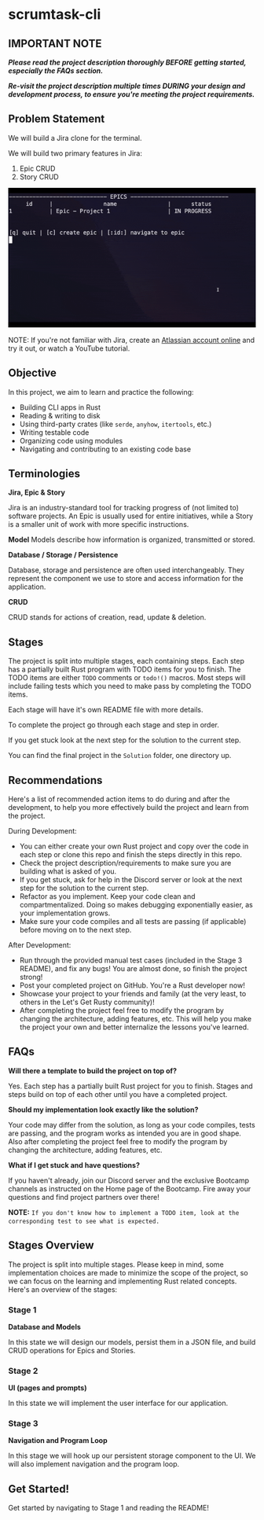 # scrumtask-cli

## IMPORTANT NOTE

___Please read the project description thoroughly BEFORE getting started, especially the FAQs section.___

___Re-visit the project description multiple times DURING your design and development process, to ensure you're meeting the project requirements.___

## Problem Statement
We will build a Jira clone for the terminal.

We will build two primary features in Jira:
1. Epic CRUD
2. Story CRUD

![jira-gif](./jira-cli.gif)

NOTE: If you're not familiar with Jira, create an [Atlassian account online](https://www.atlassian.com/software/jira) and try it out, or watch a YouTube tutorial.

## Objective
In this project, we aim to learn and practice the following:
* Building CLI apps in Rust
* Reading & writing to disk
* Using third-party crates (like `serde`, `anyhow`, `itertools`, etc.)
* Writing testable code
* Organizing code using modules
* Navigating and contributing to an existing code base

## Terminologies

__Jira, Epic & Story__

Jira is an industry-standard tool for tracking progress of (not limited to) software projects. An Epic is usually used for entire initiatives, while a Story is a smaller unit of work with more specific instructions.

__Model__
Models describe how information is organized, transmitted or stored.

__Database / Storage / Persistence__

Database, storage and persistence are often used interchangeably. They represent the component we use to store and access information for the application.

__CRUD__

CRUD stands for actions of creation, read, update & deletion.

## Stages
The project is split into multiple stages, each containing steps. Each step has a partially built Rust program with TODO items for you to finish. The TODO items are either `TODO` comments or `todo!()` macros. Most steps will include failing tests which you need to make pass by completing the TODO items. 

Each stage will have it's own README file with more details.

To complete the project go through each stage and step in order.

If you get stuck look at the next step for the solution to the current step.

You can find the final project in the `Solution` folder, one directory up.

## Recommendations
Here's a list of recommended action items to do during and after the development, to help you more effectively build the project and learn from the project.

During Development:
* You can either create your own Rust project and copy over the code in each step or clone this repo and finish the steps directly in this repo. 
* Check the project description/requirements to make sure you are building what is asked of you.
* If you get stuck, ask for help in the Discord server or look at the next step for the solution to the current step.
* Refactor as you implement. Keep your code clean and compartmentalized. Doing so makes debugging exponentially easier, as your implementation grows.
* Make sure your code compiles and all tests are passing (if applicable) before moving on to the next step.

After Development:
* Run through the provided manual test cases (included in the Stage 3 README), and fix any bugs! You are almost done, so finish the project strong!
* Post your completed project on GitHub. You're a Rust developer now!
* Showcase your project to your friends and family (at the very least, to others in the Let's Get Rusty community)!
* After completing the project feel free to modify the program by changing the architecture, adding features, etc. This will help you make the project your own and better internalize the lessons you've learned.

## FAQs

__Will there a template to build the project on top of?__

Yes. Each step has a partially built Rust project for you to finish. Stages and steps build on top of each other until you have a completed project. 

__Should my implementation look exactly like the solution?__

Your code may differ from the solution, as long as your code compiles, tests are passing, and the program works as intended you are in good shape. Also after completing the project feel free to modify the program by changing the architecture, adding features, etc.

__What if I get stuck and have questions?__

If you haven't already, join our Discord server and the exclusive Bootcamp channels as instructed on the Home page of the Bootcamp. Fire away your questions and find project partners over there!

__NOTE:__ `If you don't know how to implement a TODO item, look at the corresponding test to see what is expected.`

## Stages Overview
The project is split into multiple stages. Please keep in mind, some implementation choices are made to minimize the scope of the project, so we can focus on the learning and implementing Rust related concepts. Here's an overview of the stages:

### Stage 1

__Database and Models__

In this state we will design our models, persist them in a JSON file, and build CRUD operations for Epics and Stories.

### Stage 2

__UI (pages and prompts)__

In this state we will implement the user interface for our application. 

### Stage 3

__Navigation and Program Loop__

In this stage we will hook up our persistent storage component to the UI. We will also implement navigation and the program loop.

## Get Started!

Get started by navigating to Stage 1 and reading the README!